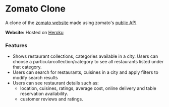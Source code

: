 # Zomato Clone

A clone of the [zomato website](https://www.zomato.com) made using zomato's [public API](https://developers.zomato.com/api)

__Website:__ Hosted on [Heroku](http://bit.ly/swagnikdutta_zomato)

### Features

* Shows restaurant collections, categories available in a city. Users can choose a particularcollection/category to see all restaurants listed under that category.
* Users can search for restaurants, cuisines in a city and apply filters to modify search results
* Users can see restaurant details such as:
  * location, cuisines, ratings, average cost, online delivery and table reservation availability.
  * customer reviews and ratings.

